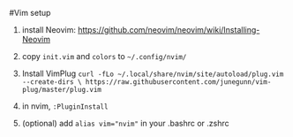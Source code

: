 
#Vim setup

1. install Neovim:
https://github.com/neovim/neovim/wiki/Installing-Neovim

2. copy `init.vim` and `colors` to `~/.config/nvim/`

3. Install VimPlug
   `curl -fLo ~/.local/share/nvim/site/autoload/plug.vim --create-dirs \
    https://raw.githubusercontent.com/junegunn/vim-plug/master/plug.vim`

4. in nvim, `:PluginInstall`

5. (optional) add `alias vim="nvim"` in your .bashrc or .zshrc
